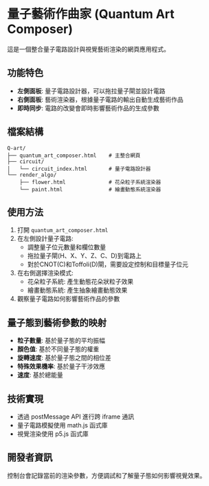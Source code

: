 # 量子藝術作曲家 (Quantum Art Composer)

這是一個整合量子電路設計與視覺藝術渲染的網頁應用程式。

## 功能特色

- **左側面板**: 量子電路設計器，可以拖拉量子閘並設計電路
- **右側面板**: 藝術渲染器，根據量子電路的輸出自動生成藝術作品
- **即時同步**: 電路的改變會即時影響藝術作品的生成參數

## 檔案結構

```
Q-art/
├── quantum_art_composer.html    # 主整合網頁
├── circuit/
│   └── circuit_index.html       # 量子電路設計器
└── render_algo/
    ├── flower.html              # 花朵粒子系統渲染器
    └── paint.html               # 繪畫動態系統渲染器
```

## 使用方法

1. 打開 `quantum_art_composer.html`
2. 在左側設計量子電路:
   - 調整量子位元數量和欄位數量
   - 拖拉量子閘(H、X、Y、Z、C、D)到電路上
   - 對於CNOT(C)和Toffoli(D)閘，需要設定控制和目標量子位元
3. 在右側選擇渲染模式:
   - 花朵粒子系統: 產生動態花朵狀粒子效果
   - 繪畫動態系統: 產生抽象繪畫動態效果
4. 觀察量子電路如何影響藝術作品的參數

## 量子態到藝術參數的映射

- **粒子數量**: 基於量子態的平均振幅
- **顏色值**: 基於不同量子態的權重
- **旋轉速度**: 基於量子態之間的相位差
- **特殊效果機率**: 基於量子干涉效應
- **速度**: 基於總能量

## 技術實現

- 透過 postMessage API 進行跨 iframe 通訊
- 量子電路模擬使用 math.js 函式庫
- 視覺渲染使用 p5.js 函式庫

## 開發者資訊

控制台會記錄當前的渲染參數，方便調試和了解量子態如何影響視覺效果。 